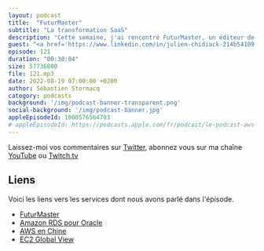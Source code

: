 ```yaml
---
layout: podcast
title:  "FuturMaster"
subtitle: "La transformation SaaS"
description: "Cette semaine, j'ai rencontré FuturMaster, un éditeur de logiciels pour gèrer vos Supply Chains.  Comment changer d'un modèle traditionnel manuel vers un modèle SaaS avec de l'automatisation et du self-service ? Pourquoi cette entreprise globale choisit AWS - la capacité de fournir des bases de données managées sous Oracle et de déployer en Chine ont été des facteurs clés. On y parle aussi de la transformation de politique et philosophique des métiers de la finance et comment cela affecte la facturation. 'Une migration cloud n'est pas que technique, c'est une transformation complète de l'entreprise'. Une fois dans le cloud, l'exploration de nouvelles fonctionalités comme AWS Lambda permet de paraliser des calculs et ainsi les réduire de 4h à quelques minutes."
guest: "<a href='https://www.linkedin.com/in/julien-chidiack-214b54109'>Julien Chidiack</a>, Chief Cloud Officer <a href='https://www.futurmaster.com'>FuturMaster</a>"
episode: 121
duration: "00:30:04"
size: 57736800
file: 121.mp3
date: 2022-08-19 07:00:00 +0200   
author: Sébastien Stormacq
category: podcasts
background: '/img/podcast-banner-transparent.png'
social-background: '/img/podcast-banner.jpg'
appleEpisodeId: 1000576564703
# appleEpisodeId: https://podcasts.apple.com/fr/podcast/le-podcast-aws-en-français/id1452118442
---
```


Laissez-moi vos commentaires sur [Twitter](https://twitter.com/sebsto), abonnez vous sur ma chaîne [YouTube](https://www.youtube.com/sebsto) ou [Twitch.tv](https://www.twitch.tv/sebAWS)

## Liens

Voici les liens vers les services dont nous avons parlé dans l'épisode.

- [FuturMaster](https://www.futurmaster.com/)
- [Amazon RDS pour Oracle](https://docs.aws.amazon.com/AmazonRDS/latest/UserGuide/CHAP_Oracle.html)
- [AWS en Chine](https://www.amazonaws.cn/en/about-aws/china/)
- [EC2 Global View](https://docs.aws.amazon.com/AWSEC2/latest/UserGuide/Using_Filtering.html#global-view)